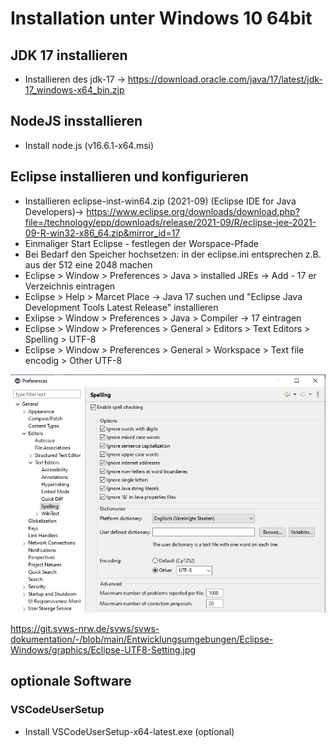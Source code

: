 # Installation unter Windows 10 64bit

## JDK 17 installieren

+ Installieren des jdk-17 -> https://download.oracle.com/java/17/latest/jdk-17_windows-x64_bin.zip

## NodeJS insstallieren 

+ Install node.js (v16.6.1-x64.msi)

## Eclipse installieren und konfigurieren

+ Installieren eclipse-inst-win64.zip (2021-09) (Eclipse IDE for Java Developers)-> https://www.eclipse.org/downloads/download.php?file=/technology/epp/downloads/release/2021-09/R/eclipse-jee-2021-09-R-win32-x86_64.zip&mirror_id=17
+ Einmaliger Start Eclipse - festlegen der Worspace-Pfade
+ Bei Bedarf den Speicher hochsetzen: in der eclipse.ini entsprechen z.B. aus der 512 eine 2048 machen
+ Eclipse > Window > Preferences > Java > installed JREs -> Add - 17 er Verzeichnis eintragen
+ Eclipse > Help > Marcet Place -> Java 17 suchen und "Eclipse Java Development Tools Latest Release" installieren
+ Exlipse > Window > Preferences > Java > Compiler -> 17 eintragen
+ Eclipse > Window > Preferences > General > Editors > Text Editors > Spelling > UTF-8
+ Eclipse > Window > Preferences > General > Workspace > Text file encodig > Other UTF-8


![Eclipse-UTF8_Settings](Entwicklungsumgebungen/Eclipse-Windows/graphics/Eclipse-UTF8-Setting.jpg)

https://git.svws-nrw.de/svws/svws-dokumentation/-/blob/main/Entwicklungsumgebungen/Eclipse-Windows/graphics/Eclipse-UTF8-Setting.jpg

## optionale Software 

### VSCodeUserSetup
+ Install VSCodeUserSetup-x64-latest.exe (optional)


